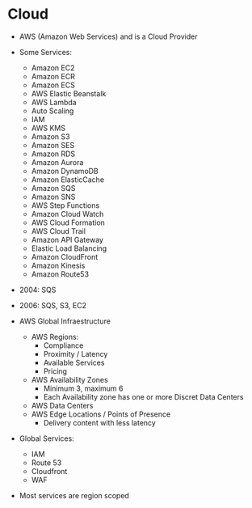 # Cloud

* AWS (Amazon Web Services) and is a Cloud Provider
* Some Services:
    * Amazon EC2
    * Amazon ECR
    * Amazon ECS
    * AWS Elastic Beanstalk
    * AWS Lambda
    * Auto Scaling
    * IAM
    * AWS KMS
    * Amazon S3
    * Amazon SES
    * Amazon RDS
    * Amazon Aurora
    * Amazon DynamoDB
    * Amazon ElasticCache
    * Amazon SQS
    * Amazon SNS
    * AWS Step Functions
    * Amazon Cloud Watch
    * AWS Cloud Formation
    * AWS Cloud Trail
    * Amazon API Gateway
    * Elastic Load Balancing
    * Amazon CloudFront
    * Amazon Kinesis
    * Amazon Route53

* 2004: SQS
* 2006: SQS, S3, EC2

* AWS Global Infraestructure
    * AWS Regions:
        * Compliance
        * Proximity / Latency
        * Available Services
        * Pricing
    * AWS Availability Zones
        * Minimum 3, maximum 6
        * Each Availability zone has one or more Discret Data Centers
    * AWS Data Centers
    * AWS Edge Locations / Points of Presence
        * Delivery content with less latency

* Global Services:
    * IAM
    * Route 53
    * Cloudfront
    * WAF
* Most services are region scoped